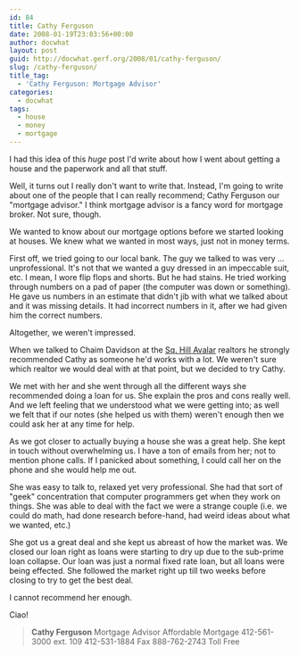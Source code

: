 ```yaml
---
id: 84
title: Cathy Ferguson
date: 2008-01-19T23:03:56+00:00
author: docwhat
layout: post
guid: http://docwhat.gerf.org/2008/01/cathy-ferguson/
slug: /cathy-ferguson/
title_tag:
  - 'Cathy Ferguson: Mortgage Advisor'
categories:
  - docwhat
tags:
  - house
  - money
  - mortgage
---
```

I had this idea of this <em>huge</em> post I'd write about how I went about getting a house and the paperwork and all that stuff.

Well, it turns out I really don't want to write that.  Instead, I'm going to write about one of the people that I can really recommend; Cathy Ferguson our "mortgage advisor."  I think mortgage advisor is a fancy word for mortgage broker.  Not sure, though.

We wanted to know about our mortgage options before we started looking at houses.  We knew what we wanted in most ways, just not in money terms.<!--more-->

First off, we tried going to our local bank. The guy we talked to was very ... unprofessional.  It's not that we wanted a guy dressed in an impeccable suit, etc.  I mean, I wore flip flops and shorts.  But he had stains.  He tried working through numbers on a pad of paper (the computer was down or something).  He gave us numbers in an estimate that didn't jib with what we talked about and it was missing details.  It had incorrect numbers in it, after we had given him the correct numbers.

Altogether, we weren't impressed.

When we talked to Chaim Davidson at the <a href="http://chaimdavidson.com/">Sq. Hill Avalar</a> realtors he strongly recommended Cathy as someone he'd works with a lot.  We weren't sure which realtor we would deal with at that point, but we decided to try Cathy.

We met with her and she went through all the different ways she recommended doing a loan for us.  She explain the pros and cons really well.  And we left feeling that we understood what we were getting into; as well we felt that if our notes (she helped us with them) weren't enough then we could ask her at any time for help.

As we got closer to actually buying a house she was a great help. She kept in touch without overwhelming us.  I have a ton of emails from her; not to mention phone calls.  If I panicked about something, I could call her on the phone and she would help me out.

She was easy to talk to, relaxed yet very professional.  She had that sort of "geek" concentration that computer programmers get when they work on things.  She was able to deal with the fact we were a strange couple (i.e. we could do math, had done research before-hand, had weird ideas about what we wanted, etc.)

She got us a great deal and she kept us abreast of how the market was.  We closed our loan right as loans were starting to dry up due to the sub-prime loan collapse.  Our loan was just a normal fixed rate loan, but all loans were being effected.  She followed the market right up till two weeks before closing to try to get the best deal.

I cannot recommend her enough.

Ciao!

<blockquote>
<strong>Cathy Ferguson</strong>
Mortgage Advisor
Affordable Mortgage
412-561-3000 ext. 109
412-531-1884 Fax
888-762-2743 Toll Free
</blockquote>
